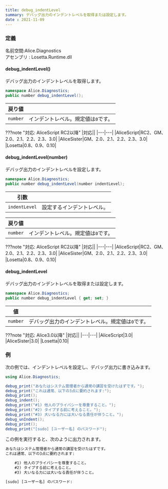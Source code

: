 ```yaml
---
title: debug_indentLevel
summary: デバッグ出力のインデントレベルを取得または設定します。
date : 2021-11-09
---
```

### 定義
名前空間:Alice.Diagnostics<br/>
アセンブリ : Losetta.Runtime.dll

#### debug_indentLevel()

デバッグ出力のインデントレベルを取得します。

```cs title="AliceScript"
namespace Alice.Diagnostics;
public number debug_indentLevel();
```

|戻り値| |
|-|-|
|`number`|インデントレベル。規定値は`0`です。|

???note "対応: AliceScript RC2以降"
    |対応||
    |---|---|
    |AliceScript|RC2、GM、2.0、2.1、2.2、2.3、3.0|
    |AliceSister|GM、2.0、2.1、2.2、2.3、3.0|
    |Losetta|0.8、0.9、0.10|

#### debug_indentLevel(number)

デバッグ出力のインデントレベルを設定します。

```cs title="AliceScript"
namespace Alice.Diagnostics;
public number debug_indentLevel(number indentLevel);
```

|引数| |
|-|-|
|`indentLevel`|設定するインデントレベル。|

|戻り値| |
|-|-|
|`number`|インデントレベル。規定値は`0`です。|

???note "対応: AliceScript RC2以降"
    |対応||
    |---|---|
    |AliceScript|RC2、GM、2.0、2.1、2.2、2.3、3.0|
    |AliceSister|GM、2.0、2.1、2.2、2.3、3.0|
    |Losetta|0.8、0.9、0.10|

#### debug_indentLevel

デバッグ出力のインデントレベルを取得または設定します。

```cs title="AliceScript"
namespace Alice.Diagnostics;
public number debug_indentLevel { get; set; }
```

|値| |
|-|-|
|`number`|デバッグ出力のインデントレベル。規定値は`0`です。|

???note "対応: Alice3.0以降"
    |対応||
    |---|---|
    |AliceScript|3.0|
    |AliceSister|3.0|
    |Losetta|0.10|

### 例
次の例では、インデントレベルを設定し、デバッグ出力に書き込みます。

```cs title="AliceScript"
using Alice.Diagnostics;

debug_print("あなたはシステム管理者から通常の講習を受けたはずです。");
debug_print("これは通常、以下の3点に要約されます:");
debug_print();
debug_indent();
debug_print("#1) 他人のプライバシーを尊重すること。");
debug_print("#2) タイプする前に考えること。");
debug_print("#3) 大いなる力には大いなる責任が伴うこと。");
debug_unIndent();
debug_print();
debug_print("[sudo] [ユーザー名] のパスワード");
```

この例を実行すると、次のように出力されます。

```txt title="出力"
あなたはシステム管理者から通常の講習を受けたはずです。
これは通常、以下の3点に要約されます:

    #1) 他人のプライバシーを尊重すること。
    #2) タイプする前に考えること。
    #3) 大いなる力には大いなる責任が伴うこと。

[sudo] [ユーザー名] のパスワード:
```